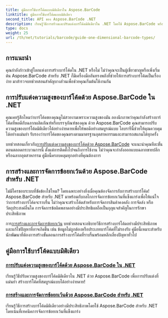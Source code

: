 ```yaml
---
title: คู่มือการใช้บาร์โค้ดแบบมิติเดียวใน Aspose.BarCode
linktitle: คู่มือการใช้บาร์โค้ดแบบมิติเดียว
second_title: API ของ Aspose.BarCode .NET
description: เรียนรู้วิธีการสร้างและปรับแต่งบาร์โค้ดมิติเดียวใน .NET โดยใช้ Aspose.BarCode พร้อมด้วยเทคนิคการจัดการข้อยกเว้นที่แข็งแกร่ง
type: docs
weight: 25
url: /th/net/tutorials/barcode/guide-one-dimensional-barcode-types/
---
```

## การแนะนำ

คุณกำลังก้าวเข้าสู่โลกแห่งการสร้างบาร์โค้ดใน .NET หรือไม่ ไม่ว่าคุณจะเป็นผู้เชี่ยวชาญหรือเพิ่งเริ่มต้น Aspose.BarCode สำหรับ .NET ก็มีเครื่องมืออันทรงพลังที่ช่วยให้การสร้างบาร์โค้ดเป็นเรื่องง่าย มาสำรวจบทช่วยสอนสำคัญบางส่วนเพื่อช่วยคุณเริ่มต้นใช้งานกัน

## การปรับแต่งความสูงของบาร์โค้ดด้วย Aspose.BarCode ใน .NET  

คุณเคยรู้สึกไหมว่าบาร์โค้ดของคุณดูไม่สวยงามเพราะความสูงของมัน ลองนึกภาพว่าคุณกำลังสร้างบาร์โค้ดที่พอดีกับฉลากผลิตภัณฑ์หรือบรรจุภัณฑ์ของคุณ ด้วย Aspose.BarCode คุณสามารถปรับความสูงของบาร์โค้ดมิติเดียวได้อย่างง่ายดายเพื่อให้พอดีอย่างสมบูรณ์แบบ ไลบรารีนี้ช่วยให้คุณควบคุมได้อย่างแม่นยำ รับรองว่าบาร์โค้ดของคุณตรงตามมาตรฐานอุตสาหกรรมและสามารถสแกนได้ทุกครั้ง  

 บทช่วยสอนเกี่ยวกับ[การปรับแต่งความสูงของบาร์โค้ดด้วย Aspose.BarCode](./customizing-barcode-height/) จะแนะนำคุณทีละขั้นตอนตลอดกระบวนการนี้ ตั้งแต่การติดตั้งไปจนถึงการใช้งาน ไม่ว่าคุณจะกำลังออกแบบฉลากขายปลีกหรือฉลากอุตสาหกรรม คู่มือนี้ครอบคลุมทุกอย่างที่คุณต้องการ  

## การสร้างและการจัดการข้อยกเว้นด้วย Aspose.BarCode สำหรับ .NET  

ไม่มีใครชอบระบบที่ขัดข้องใช่ไหม? โดยเฉพาะอย่างยิ่งเมื่อคุณต้องจัดการกับการสร้างบาร์โค้ด! Aspose.BarCode สำหรับ .NET มาพร้อมกับกลไกการจัดการข้อยกเว้นที่แข็งแกร่งเพื่อให้แน่ใจว่าการสร้างบาร์โค้ดจะราบรื่น ไม่ว่าคุณจะสร้างโค้ดสำหรับการจัดการสินค้าคงคลัง การจัดส่ง หรือวัตถุประสงค์อื่นใด การจัดการข้อผิดพลาดอย่างมีประสิทธิผลถือเป็นกุญแจสำคัญในการรักษาประสิทธิภาพ  

 การ[การสร้างและการจัดการข้อยกเว้น](./generation-and-exception-handling/) บทช่วยสอนจะอธิบายวิธีการสร้างบาร์โค้ดอย่างมีประสิทธิภาพและแก้ไขปัญหาที่อาจเกิดขึ้น เช่น ข้อมูลไม่ถูกต้องหรือประเภทบาร์โค้ดที่ไม่รองรับ คู่มือนี้เหมาะสำหรับนักพัฒนาที่ต้องการสร้างขั้นตอนการสร้างบาร์โค้ดที่ราบรื่นพร้อมหลีกเลี่ยงปัญหาทั่วไป  

## คู่มือการใช้บาร์โค้ดแบบมิติเดียว
### [การปรับแต่งความสูงของบาร์โค้ดด้วย Aspose.BarCode ใน .NET](./customizing-barcode-height/)
เรียนรู้วิธีปรับความสูงของบาร์โค้ดมิติเดียวใน .NET ด้วย Aspose.BarCode เพื่อการปรับแต่งที่แม่นยำ สร้างบาร์โค้ดที่สมบูรณ์แบบได้อย่างง่ายดาย!
### [การสร้างและการจัดการข้อยกเว้นด้วย Aspose.BarCode สำหรับ .NET](./generation-and-exception-handling/)
เรียนรู้วิธีการสร้างบาร์โค้ดมิติเดียวอย่างมีประสิทธิภาพโดยใช้ Aspose.BarCode สำหรับ .NET โดยเน้นที่เทคนิคการจัดการข้อยกเว้นที่แข็งแกร่ง